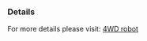 ### Details
For more details please visit: [4WD robot](https://www.instructables.com/4WD-Robot-Controlled-by-Android-Detect-Hurdles/)
